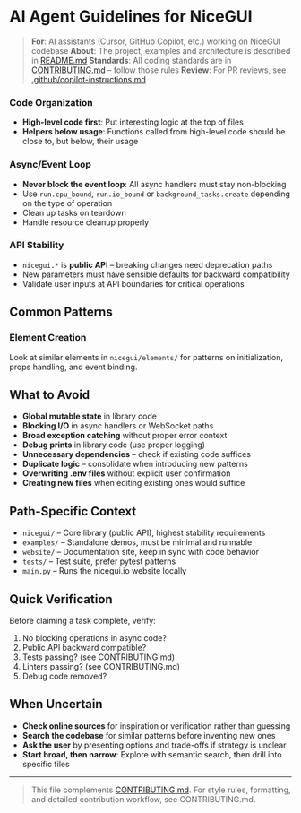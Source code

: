 # AI Agent Guidelines for NiceGUI

> **For**: AI assistants (Cursor, GitHub Copilot, etc.) working on NiceGUI codebase
> **About**: The project, examples and architecture is described in [README.md](README.md)
> **Standards**: All coding standards are in [CONTRIBUTING.md](CONTRIBUTING.md) – follow those rules
> **Review**: For PR reviews, see [.github/copilot-instructions.md](.github/copilot-instructions.md)

### Code Organization

- **High-level code first**: Put interesting logic at the top of files
- **Helpers below usage**: Functions called from high-level code should be close to, but below, their usage

### Async/Event Loop

- **Never block the event loop**: All async handlers must stay non-blocking
- Use `run.cpu_bound`, `run.io_bound` or `background_tasks.create` depending on the type of operation
- Clean up tasks on teardown
- Handle resource cleanup properly

### API Stability

- `nicegui.*` is **public API** – breaking changes need deprecation paths
- New parameters must have sensible defaults for backward compatibility
- Validate user inputs at API boundaries for critical operations

## Common Patterns

### Element Creation

Look at similar elements in `nicegui/elements/` for patterns on initialization, props handling, and event binding.

## What to Avoid

- **Global mutable state** in library code
- **Blocking I/O** in async handlers or WebSocket paths
- **Broad exception catching** without proper error context
- **Debug prints** in library code (use proper logging)
- **Unnecessary dependencies** – check if existing code suffices
- **Duplicate logic** – consolidate when introducing new patterns
- **Overwriting .env files** without explicit user confirmation
- **Creating new files** when editing existing ones would suffice

## Path-Specific Context

- `nicegui/` – Core library (public API), highest stability requirements
- `examples/` – Standalone demos, must be minimal and runnable
- `website/` – Documentation site, keep in sync with code behavior
- `tests/` – Test suite, prefer pytest patterns
- `main.py` – Runs the nicegui.io website locally

## Quick Verification

Before claiming a task complete, verify:

1. No blocking operations in async code?
2. Public API backward compatible?
3. Tests passing? (see CONTRIBUTING.md)
4. Linters passing? (see CONTRIBUTING.md)
5. Debug code removed?

## When Uncertain

- **Check online sources** for inspiration or verification rather than guessing
- **Search the codebase** for similar patterns before inventing new ones
- **Ask the user** by presenting options and trade-offs if strategy is unclear
- **Start broad, then narrow**: Explore with semantic search, then drill into specific files

---

> This file complements [CONTRIBUTING.md](CONTRIBUTING.md).
> For style rules, formatting, and detailed contribution workflow, see CONTRIBUTING.md.
